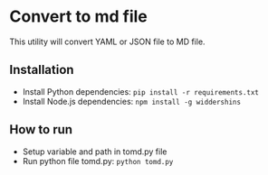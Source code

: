 Convert to md file
==================
This utility will convert YAML or JSON file to MD file.

## Installation
- Install Python dependencies: `pip install -r requirements.txt`
- Install Node.js dependencies: `npm install -g widdershins`

How to run
-------------
- Setup variable and path in tomd.py file
- Run python file tomd.py: `python tomd.py`
